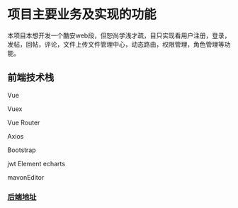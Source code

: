 
# 项目主要业务及实现的功能
本项目本想开发一个酷安web段，但恕尚学浅才疏，目只实现看用户注册，登录，发帖，回帖，评论，文件上传文件管理中心，动态路由，权限管理，角色管理等功能。


## 前端技术栈
Vue

Vuex

Vue Router

Axios

Bootstrap

jwt
Element
echarts

mavonEditor

### [后端地址](https://github.com/chenchen2692/Khonsu)
